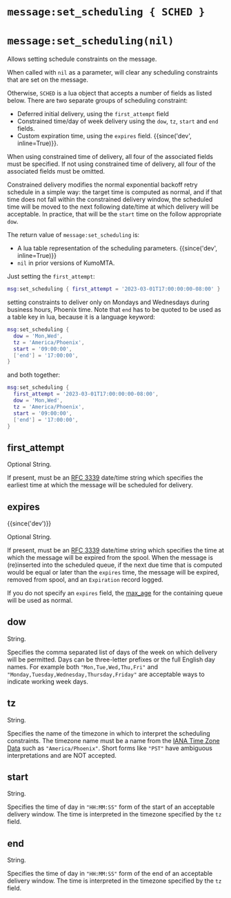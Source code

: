 # `message:set_scheduling { SCHED }`
# `message:set_scheduling(nil)`

Allows setting schedule constraints on the message.

When called with `nil` as a parameter, will clear any scheduling constraints
that are set on the message.

Otherwise, `SCHED` is a lua object that accepts a number of fields as listed below.
There are two separate groups of scheduling constraint:

* Deferred initial delivery, using the `first_attempt` field
* Constrained time/day of week delivery using the `dow`, `tz`, `start` and `end` fields.
* Custom expiration time, using the `expires` field. {{since('dev', inline=True)}}.

When using constrained time of delivery, all four of the associated fields must be
specified.  If not using constrained time of delivery, all four of the associated
fields must be omitted.

Constrained delivery modifies the normal exponential backoff retry schedule in
a simple way: the target time is computed as normal, and if that time does not
fall within the constrained delivery window, the scheduled time will be moved
to the next following date/time at which delivery will be acceptable. In
practice, that will be the `start` time on the follow appropriate `dow`.

The return value of `message:set_scheduling` is:

* A lua table representation of the scheduling parameters. {{since('dev', inline=True)}}
* `nil` in prior versions of KumoMTA.

Just setting the `first_attempt`:

```lua
msg:set_scheduling { first_attempt = '2023-03-01T17:00:00:00-08:00' }
```

setting constraints to deliver only on Mondays and Wednesdays during business
hours, Phoenix time.  Note that `end` has to be quoted to be used as a table
key in lua, because it is a language keyword:

```lua
msg:set_scheduling {
  dow = 'Mon,Wed',
  tz = 'America/Phoenix',
  start = '09:00:00',
  ['end'] = '17:00:00',
}
```

and both together:

```lua
msg:set_scheduling {
  first_attempt = '2023-03-01T17:00:00:00-08:00',
  dow = 'Mon,Wed',
  tz = 'America/Phoenix',
  start = '09:00:00',
  ['end'] = '17:00:00',
}
```

## first_attempt

Optional String.

If present, must be an [RFC 3339](https://www.rfc-editor.org/rfc/rfc3339)
date/time string which specifies the earliest time at which the message will be
scheduled for delivery.

## expires

{{since('dev')}}

Optional String.

If present, must be an [RFC 3339](https://www.rfc-editor.org/rfc/rfc3339)
date/time string which specifies the time at which the message will be expired
from the spool. When the message is (re)inserted into the scheduled queue, if
the next due time that is computed would be equal or later than the `expires`
time, the message will be expired, removed from spool, and an `Expiration`
record logged.

If you do not specify an `expires` field, the
[max_age](../kumo/make_queue_config/max_age.md) for the containing queue will
be used as normal.

## dow

String.

Specifies the comma separated list of days of the week on which delivery will
be permitted.  Days can be three-letter prefixes or the full English day names.
For example both `"Mon,Tue,Wed,Thu,Fri"` and
`"Monday,Tuesday,Wednesday,Thursday,Friday"` are acceptable ways to indicate
working week days.

## tz

String.

Specifies the name of the timezone in which to interpret the scheduling
constraints.  The timezone name must be a name from the [IANA Time Zone
Data](https://www.iana.org/time-zones) such as `"America/Phoenix"`.  Short
forms like `"PST"` have ambiguous interpretations and are NOT accepted.

## start

String.

Specifies the time of day in `"HH:MM:SS"` form of the start of an acceptable
delivery window.  The time is interpreted in the timezone specified by the
`tz` field.

## end

String.

Specifies the time of day in `"HH:MM:SS"` form of the end of an acceptable
delivery window.  The time is interpreted in the timezone specified by the
`tz` field.

